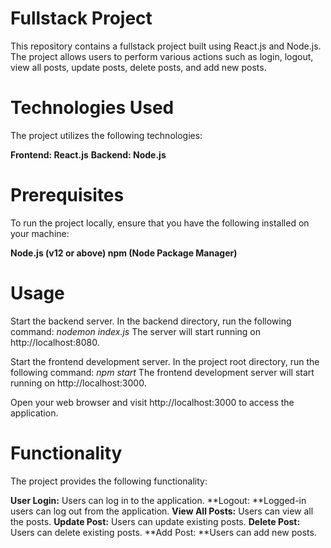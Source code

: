 # Fullstack Project
This repository contains a fullstack project built using React.js and Node.js. The project allows users to perform various actions such as login, logout, view all posts, update posts, delete posts, and add new posts.

# Technologies Used
The project utilizes the following technologies:

**Frontend: React.js**
**Backend: Node.js**

# Prerequisites
To run the project locally, ensure that you have the following installed on your machine:

**Node.js (v12 or above)
npm (Node Package Manager)**

# Usage
Start the backend server. In the backend directory, run the following command:
_nodemon index.js_
The server will start running on http://localhost:8080.

Start the frontend development server. In the project root directory, run the following command:
_npm start_
The frontend development server will start running on http://localhost:3000.

Open your web browser and visit http://localhost:3000 to access the application.

# Functionality
The project provides the following functionality:

**User Login:** Users can log in to the application.
**Logout: **Logged-in users can log out from the application.
**View All Posts:** Users can view all the posts.
**Update Post:** Users can update existing posts.
**Delete Post:** Users can delete existing posts.
**Add Post: **Users can add new posts.
